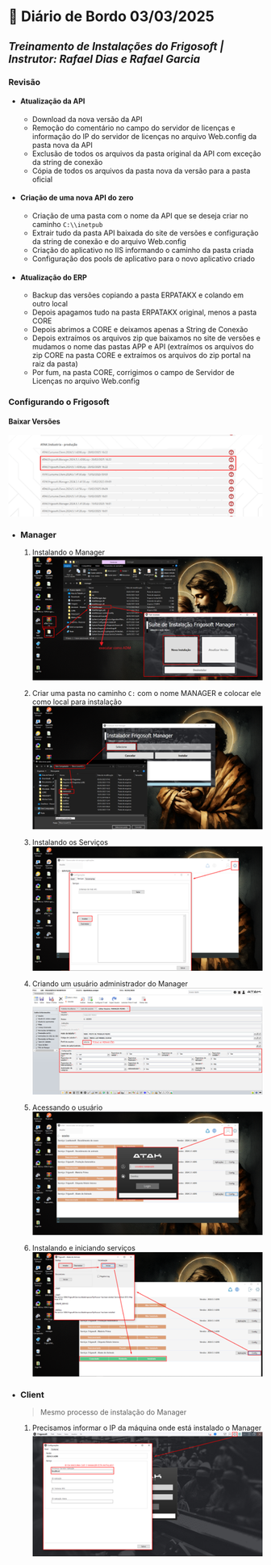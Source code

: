 # 📌 **Diário de Bordo 03/03/2025**
## *Treinamento de Instalações do Frigosoft | Instrutor: Rafael Dias e Rafael Garcia*

### Revisão
- #### Atualização da API
    - Download da nova versão da API
    - Remoção do comentário no campo do servidor de licenças e informação do IP do servidor de licenças no arquivo Web.config da pasta nova da API
    - Exclusão de todos os arquivos da pasta original da API com exceção da string de conexão
    - Cópia de todos os arquivos da pasta nova da versão para a pasta oficial

- #### Criação de uma nova API do zero
    - Criação de uma pasta com o nome da API que se deseja criar no caminho `C:\\inetpub`
    - Extrair tudo da pasta API baixada do site de versões e configuração da string de conexão e do arquivo Web.config
    - Criação do aplicativo no IIS informando o caminho da pasta criada
    - Configuração dos pools de aplicativo para o novo aplicativo criado

- #### Atualização do ERP
    - Backup das versões copiando a pasta ERPATAKX e colando em outro local
    - Depois apagamos tudo na pasta ERPATAKX original, menos a pasta CORE
    - Depois abrimos a CORE e deixamos apenas a String de Conexão
    - Depois extraímos os arquivos zip que baixamos no site de versões e mudamos o nome das pastas APP e API (extraímos os arquivos do zip CORE na pasta CORE e extraímos os arquivos do zip portal na raiz da pasta)
    - Por fum, na pasta CORE, corrigimos o campo de Servidor de Licenças no arquivo Web.config

### **Configurando o Frigosoft**

#### Baixar Versões
![alt text](imagens/Screenshot_113.png)

- ### Manager
    1. Instalando o Manager
        ![alt text](imagens/Screenshot_114.png)

    2. Criar uma pasta no caminho `C:` com o nome MANAGER e colocar ele como local para instalação
        ![alt text](imagens/Screenshot_115.png)

    3. Instalando os Serviços
        ![alt text](imagens/Screenshot_116.png)

    4. Criando um usuário administrador do Manager
        ![alt text](imagens/Screenshot_117.png)

    5. Acessando o usuário
        ![alt text](imagens/Screenshot_118.png)

    6. Instalando e iniciando serviços
        ![alt text](imagens/Screenshot_119.png)

- ### Client
    > Mesmo processo de instalação do Manager

    1. Precisamos informar o IP da máquina onde está instalado o Manager
        ![alt text](imagens/Screenshot_120.png)